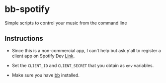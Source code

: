 # bb-spotify

Simple scripts to control your music from the command line

## Instructions

- Since this is a non-commercial app, I can't help but ask y'all to register a
  client app on Spotify Dev [Link](https://developer.spotify.com/).

- Set the `CLIENT_ID` and `CLIENT_SECRET` that you obtain as `env` variables.

- Make sure you have [bb](https://github.com/borkdude/babashka) installed.

